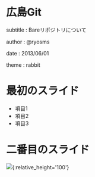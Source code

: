 # 広島Git

subtitle
:	Bareリポジトリについて

author
:   @ryosms

date
:   2013/06/01

theme
:	rabbit

# 最初のスライド

* 項目1
* 項目2
* 項目3

# 二番目のスライド

![](https://raw.github.com/rabbit-shocker/rabbit/master/sample/lavie.png){:relative_height='100'}
